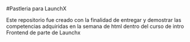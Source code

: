 #Pastleria para LaunchX

Este repositorio fue creado con la finalidad de entregar y demostrar las competencias adquiridas en la semana de html dentro del curso de intro Frontend de parte de Launchx 
